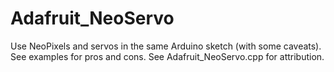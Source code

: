 Adafruit_NeoServo
=================

Use NeoPixels and servos in the same Arduino sketch (with some caveats). See examples for pros and cons. See Adafruit_NeoServo.cpp for attribution.
